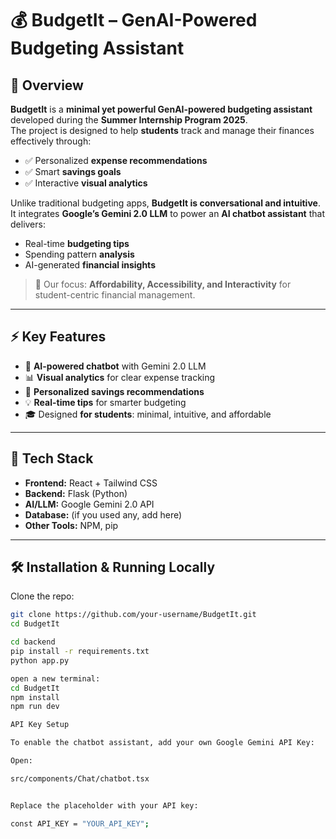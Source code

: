 # 💰 BudgetIt – GenAI-Powered Budgeting Assistant  

## 🌟 Overview  
**BudgetIt** is a **minimal yet powerful GenAI-powered budgeting assistant** developed during the **Summer Internship Program 2025**.  
The project is designed to help **students** track and manage their finances effectively through:  
- ✅ Personalized **expense recommendations**  
- ✅ Smart **savings goals**  
- ✅ Interactive **visual analytics**  

Unlike traditional budgeting apps, **BudgetIt is conversational and intuitive**. It integrates **Google’s Gemini 2.0 LLM** to power an **AI chatbot assistant** that delivers:  
- Real-time **budgeting tips**  
- Spending pattern **analysis**  
- AI-generated **financial insights**  

> 🎯 Our focus: **Affordability, Accessibility, and Interactivity** for student-centric financial management.  

---

## ⚡ Key Features  
- 🤖 **AI-powered chatbot** with Gemini 2.0 LLM  
- 📊 **Visual analytics** for clear expense tracking  
- 🎯 **Personalized savings recommendations**  
- 💡 **Real-time tips** for smarter budgeting  
- 🎓 Designed **for students**: minimal, intuitive, and affordable  

---

## 🚀 Tech Stack  
- **Frontend:** React + Tailwind CSS  
- **Backend:** Flask (Python)  
- **AI/LLM:** Google Gemini 2.0 API  
- **Database:** (if you used any, add here)  
- **Other Tools:** NPM, pip  

---

## 🛠️ Installation & Running Locally  

Clone the repo:  
```bash
git clone https://github.com/your-username/BudgetIt.git
cd BudgetIt

cd backend
pip install -r requirements.txt
python app.py

open a new terminal:
cd BudgetIt
npm install
npm run dev

API Key Setup

To enable the chatbot assistant, add your own Google Gemini API Key:

Open:

src/components/Chat/chatbot.tsx


Replace the placeholder with your API key:

const API_KEY = "YOUR_API_KEY";

